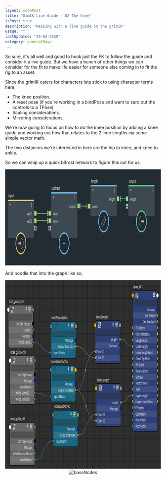 ```yaml
---
layout: codePost
title: "GimIK Live Guide - 02 The knee"
isPost: true
description: "Messing with a live guide on the grimIK"
usage: ""
lastUpdated: "29-02-2020"
category: generalMaya
---
```


So sure, it's all well and good to hook just the FK to follow the guide and consider it a live guide. But we have a bunch
of other things we can consider for the fit to make life easier for someone else coming in to fit the rig to an asset.

Since the grimIK caters for characters lets stick to using character terms here;

- The knee position.
- A reset pose (if you're working in a bindPose and want to zero out the controls to a TPose)
- Scaling considerations.
- Mirroring considerations.


We're now going to focus on how to do the knee position by adding a knee guide and working out how that relates to the
2 limb lengths via some simple vector math.

The two distances we're interested in here are the hip to knee, and knee to ankle.

So we can whip up a quick bifrost network to figure this out for us.

<center><img src="/assets/examples/bf_lenVec.png" alt="baseNodes" width="1048" height="310"></center>

And noodle that into the graph like so;

<center><img src="/assets/examples/bf_lenVecNoodled.png" alt="baseNodes" width="973" height="609"></center>


<center><img src="/assets/examples/liveGuide.gif" alt="baseNodes" width="800" height="600"></center>
